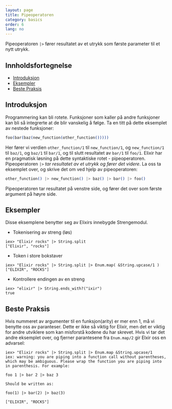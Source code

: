```yaml
---
layout: page
title: Pipeoperatoren
category: basics
order: 6
lang: no
---
```


Pipeoperatoren `|>` fører resultatet av et utrykk som første parameter til et nytt utrykk.

## Innholdsfortegnelse

- [Introduksjon](#introduksjon)
- [Eksempler](#eksempler)
- [Beste Praksis](#beste-praksis)

## Introduksjon

Programmering kan bli rotete. Funksjoner som kaller på andre funksjoner kan bli så integrerte at de blir vanskelig å følge. Ta en titt på dette eksemplet av nestede funksjoner:

```elixir
foo(bar(baz(new_function(other_function()))))
```

Her fører vi verdien `other_function/1` til `new_function/1`, og `new_function/1` til `baz/1`, og `baz/1` til `bar/1`, og til slutt resultatet av `bar/1` til `foo/1`. Elixir har en pragmatisk løsning på dette syntaktiske rotet - pipeoperatoren. Pipeoperatoren `|>` *tar resultatet av et utrykk og fører det videre*. La oss ta eksemplet over, og skrive det om ved hjelp av pipeoperatoren:

```elixir
other_function() |> new_function() |> baz() |> bar() |> foo()
```

Pipeoperatoren tar resultatet på venstre side, og fører det over som første argument på høyre side.

## Eksempler

Disse eksemplene benytter seg av Elixirs innebygde Strengemodul.

- Tokenisering av streng (løs)

```shell
iex> "Elixir rocks" |> String.split
["Elixir", "rocks"]
```

- Token i store bokstaver

```shell
iex> "Elixir rocks" |> String.split |> Enum.map( &String.upcase/1 )
["ELIXIR", "ROCKS"]
```

- Kontrollere endingen av en streng

```shell
iex> "elixir" |> String.ends_with?("ixir")
true
```

## Beste Praksis

Hvis nummeret av argumenter til en funksjon(arity) er mer enn 1, må vi benytte oss av paranteser. Dette er ikke så viktig for Elixir, men det er viktig for andre utviklere som kan misforstå kodene du har skrevet. Hvis vi tar det andre eksemplet over, og fjerner parantesene fra `Enum.map/2` gir Elxir oss en advarsel:


```shell
iex> "Elixir rocks" |> String.split |> Enum.map &String.upcase/1
iex: warning: you are piping into a function call without parentheses, which may be ambiguous. Please wrap the function you are piping into in parenthesis. For example:

foo 1 |> bar 2 |> baz 3

Should be written as:

foo(1) |> bar(2) |> baz(3)

["ELIXIR", "ROCKS"]
```


